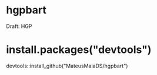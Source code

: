 # hgpbart
Draft: HGP


# install.packages("devtools")
devtools::install_github("MateusMaiaDS/hgpbart")
